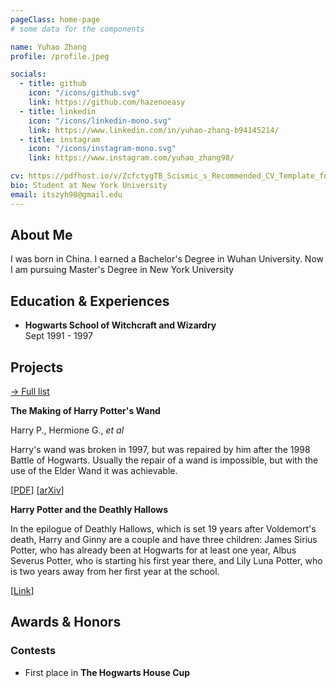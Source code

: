 ```yaml
---
pageClass: home-page
# some data for the components

name: Yuhao Zhang
profile: /profile.jpeg

socials:
  - title: github
    icon: "/icons/github.svg"
    link: https://github.com/hazenoeasy
  - title: linkedin
    icon: "/icons/linkedin-mono.svg"
    link: https://www.linkedin.com/in/yuhao-zhang-b94145214/
  - title: instagram
    icon: "/icons/instagram-mono.svg"
    link: https://www.instagram.com/yuhao_zhang98/

cv: https://pdfhost.io/v/ZcfctygTB_Scismic_s_Recommended_CV_Template_for_Biotech_and_Pharma_Jobs
bio: Student at New York University
email: itszyh98@gmail.edu
---
```


<ProfileSection :frontmatter="$page.frontmatter" />

## About Me

I was born in China. I earned a Bachelor's Degree in Wuhan University. Now I am pursuing Master's Degree in New York University

<!-- ## News

- [Sept 1991] Attended Hogwarts
- [July 1980] Born in Godric's Hollow, West Country, England, Great Britain -->

## Education & Experiences

- **Hogwarts School of Witchcraft and Wizardry** <br/>
Sept 1991 - 1997

## Projects

[→ Full list](/projects/)

<ProjectCard image="/projects/1.png" hideBorder=true>

  **The Making of Harry Potter's Wand**

  Harry P., Hermione G., *et al*
  
  Harry's wand was broken in 1997, but was repaired by him after the 1998 Battle of Hogwarts. Usually the repair of a wand is impossible, but with the use of the Elder Wand it was achievable.
  
  [[PDF](https://www.google.com)] [[arXiv](https://arxiv.org)]

</ProjectCard>

<ProjectCard hideBorder=true>

  **Harry Potter and the Deathly Hallows**
  
  In the epilogue of Deathly Hallows, which is set 19 years after Voldemort's death, Harry and Ginny are a couple and have three children: James Sirius Potter, who has already been at Hogwarts for at least one year, Albus Severus Potter, who is starting his first year there, and Lily Luna Potter, who is two years away from her first year at the school.

  [[Link](https://www.google.com)]

</ProjectCard>

## Awards & Honors

### Contests

- First place in **The Hogwarts House Cup**

<!-- Custom style for this page -->

<style lang="stylus">

.theme-container.home-page .page
  font-size 14px
  font-family "lucida grande", "lucida sans unicode", lucida, "Helvetica Neue", Helvetica, Arial, sans-serif;
  p
    margin 0 0 0.5rem
  p, ul, ol
    line-height normal
  a
    font-weight normal
  .theme-default-content:not(.custom) > h2
    margin-bottom 0.5rem
  .theme-default-content:not(.custom) > h2:first-child + p
    margin-top 0.5rem
  .theme-default-content:not(.custom) > h3
    padding-top 4rem

  /*Override*/
  .md-card
    margin-top 0.5em
    .card-image
      padding 0.2rem
      img
        max-width 120px
        max-height 120px
    .card-content p
      -webkit-margin-after 0.2em

@media (max-width: 419px)
  .theme-container.home-page .page
    p, ul, ol
      line-height 1.5

    .md-card
      .card-image
        img
          width 100%
          max-width 400px

</style>
